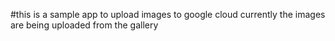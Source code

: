 #this is a sample app to upload images to google cloud  currently the images are being uploaded from the gallery
